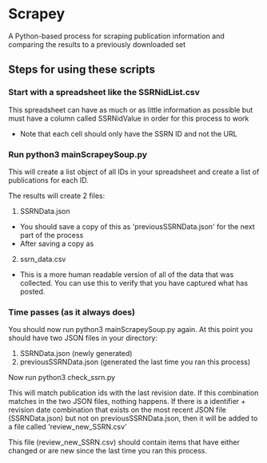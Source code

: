 # Scrapey
A Python-based process for scraping publication information and comparing the results to a previously downloaded set

## Steps for using these scripts

### Start with a spreadsheet like the SSRNidList.csv
This spreadsheet can have as much or as little information as possible but must have a column called SSRNidValue in order for this process to work
- Note that each cell should only have the SSRN ID and not the URL

### Run python3 mainScrapeySoup.py
This will create a list object of all IDs in your spreadsheet and create a list of publications for each ID.

The results will create 2 files:
1. SSRNData.json
- You should save a copy of this as 'previousSSRNData.json' for the next part of the process
- After saving a copy as 

2. ssrn_data.csv
- This is a more human readable version of all of the data that was collected. You can use this to verify that you have captured what has posted.

### Time passes (as it always does)
You should now run python3 mainScrapeySoup.py again.
At this point you should have two JSON files in your directory:
1. SSRNData.json (newly generated)
2. previousSSRNData.json (generated the last time you ran this process)

Now run python3 check_ssrn.py

This will match publication ids with the last revision date. If this combination matches in the two JSON files, nothing happens. If there is a identifier + revision date combination that exists on the most recent JSON file (SSRNData.json) but not on previousSSRNData.json, then it will be added to a file called 'review_new_SSRN.csv'

This file (review_new_SSRN.csv) should contain items that have either changed or are new since the last time you ran this process.
